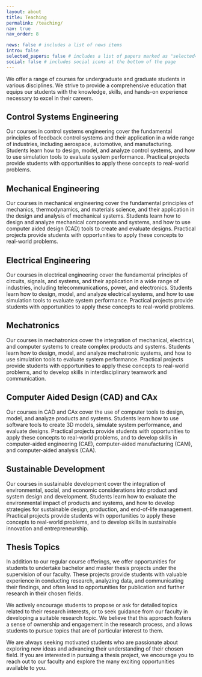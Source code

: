 ```yaml
---
layout: about
title: Teaching
permalink: /teaching/
nav: true
nav_order: 8

news: false # includes a list of news items
intro: false
selected_papers: false # includes a list of papers marked as "selected={true}"
social: false # includes social icons at the bottom of the page
---
```


We offer a range of courses for undergraduate and graduate students in various disciplines. We strive to provide a comprehensive education that equips our students with the knowledge, skills, and hands-on experience necessary to excel in their careers.

## Control Systems Engineering

Our courses in control systems engineering cover the fundamental principles of feedback control systems and their application in a wide range of industries, including aerospace, automotive, and manufacturing. Students learn how to design, model, and analyze control systems, and how to use simulation tools to evaluate system performance. Practical projects provide students with opportunities to apply these concepts to real-world problems.

## Mechanical Engineering

Our courses in mechanical engineering cover the fundamental principles of mechanics, thermodynamics, and materials science, and their application in the design and analysis of mechanical systems. Students learn how to design and analyze mechanical components and systems, and how to use computer aided design (CAD) tools to create and evaluate designs. Practical projects provide students with opportunities to apply these concepts to real-world problems.

## Electrical Engineering

Our courses in electrical engineering cover the fundamental principles of circuits, signals, and systems, and their application in a wide range of industries, including telecommunications, power, and electronics. Students learn how to design, model, and analyze electrical systems, and how to use simulation tools to evaluate system performance. Practical projects provide students with opportunities to apply these concepts to real-world problems.

## Mechatronics

Our courses in mechatronics cover the integration of mechanical, electrical, and computer systems to create complex products and systems. Students learn how to design, model, and analyze mechatronic systems, and how to use simulation tools to evaluate system performance. Practical projects provide students with opportunities to apply these concepts to real-world problems, and to develop skills in interdisciplinary teamwork and communication.

## Computer Aided Design (CAD) and CAx

Our courses in CAD and CAx cover the use of computer tools to design, model, and analyze products and systems. Students learn how to use software tools to create 3D models, simulate system performance, and evaluate designs. Practical projects provide students with opportunities to apply these concepts to real-world problems, and to develop skills in computer-aided engineering (CAE), computer-aided manufacturing (CAM), and computer-aided analysis (CAA).

## Sustainable Development

Our courses in sustainable development cover the integration of environmental, social, and economic considerations into product and system design and development. Students learn how to evaluate the environmental impact of products and systems, and how to develop strategies for sustainable design, production, and end-of-life management. Practical projects provide students with opportunities to apply these concepts to real-world problems, and to develop skills in sustainable innovation and entrepreneurship.

## Thesis Topics

In addition to our regular course offerings, we offer opportunities for students to undertake bachelor and master thesis projects under the supervision of our faculty. These projects provide students with valuable experience in conducting research, analyzing data, and communicating their findings, and often lead to opportunities for publication and further research in their chosen fields.

We actively encourage students to propose or ask for detailed topics related to their research interests, or to seek guidance from our faculty in developing a suitable research topic. We believe that this approach fosters a sense of ownership and engagement in the research process, and allows students to pursue topics that are of particular interest to them.

We are always seeking motivated students who are passionate about exploring new ideas and advancing their understanding of their chosen field. If you are interested in pursuing a thesis project, we encourage you to reach out to our faculty and explore the many exciting opportunities available to you.
